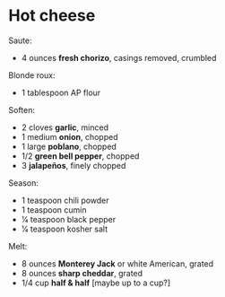 Hot cheese
==========

Saute:

- 4 ounces **fresh chorizo**, casings removed, crumbled

Blonde roux:

- 1 tablespoon AP flour

Soften:

- 2 cloves **garlic**, minced
- 1 medium **onion**, chopped
- 1 large **poblano**, chopped
- 1/2 **green bell pepper**, chopped
- 3 **jalapeños**, finely chopped

Season:

- 1 teaspoon chili powder
- 1 teaspoon cumin
- 1⁄4 teaspoon black pepper
- 1⁄4 teaspoon kosher salt

Melt:

- 8 ounces **Monterey Jack** or white American, grated
- 8 ounces **sharp cheddar**, grated
- 1/4 cup **half & half** [maybe up to a cup?]
